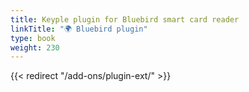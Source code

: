 ```yaml
---
title: Keyple plugin for Bluebird smart card reader
linkTitle: "🌍 Bluebird plugin"
type: book
weight: 230
---
```

{{< redirect "/add-ons/plugin-ext/" >}}